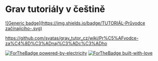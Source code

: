 
# Grav tutoriály v češtině

[![Generic badge](https://img.shields.io/badge/TUTORIÁL-Průvodce začínajícího-<COLOR>.svg)](https://shields.io/)

https://github.com/svatas/grav_tutor_cz/wiki/Pr%C5%AFvodce-za%C4%8D%C3%ADnaj%C3%ADc%C3%ADho


[![ForTheBadge powered-by-electricity](http://ForTheBadge.com/images/badges/powered-by-electricity.svg)](http://ForTheBadge.com) [![ForTheBadge built-with-love](http://ForTheBadge.com/images/badges/built-with-love.svg)](https://GitHub.com/Naereen/)

